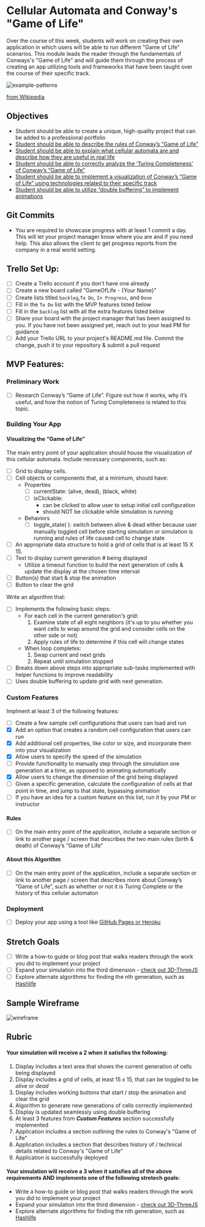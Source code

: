 # Cellular Automata and Conway's "Game of Life"

Over the course of this week, students will work on creating their own application in which users will be able to run different "Game of Life" scenarios. This module leads the reader through the fundamentals of Conways's "Game of Life" and will guide them through the process of creating an app utilizing tools and frameworks that have been taught over the course of their specific track.

![example-patterns](https://media.giphy.com/media/4VVZTvTqzRR0BUwNIH/giphy.gif)

[from Wikipedia](https://en.wikipedia.org/wiki/Conway%27s_Game_of_Life#Examples_of_patterns)

## Objectives

- Student should be able to create a unique, high-quality project that can be added to a professional portfolio
- [Student should be able to describe the rules of Conway’s “Game of Life”](objectives/rules-game-life)
- [Student should be able to explain what cellular automata are and describe how they are useful in real life](objectives/explain-describe-ca)
- [Student should be able to correctly analyze the ‘Turing Completeness’ of Conway’s “Game of Life”](objectives/turing-complete)
- [Student should be able to implement a visualization of Conway’s “Game of Life” using technologies related to their specific track](objectives/visualization)
- [Student should be able to utilize “double buffering” to implement animations](objectives/double-buffer)

## Git Commits

- You are required to showcase progress with at least 1 commit a day.
  This will let your project manager know where you are and if you need
  help. This also allows the client to get progress reports from the
  company in a real world setting.

## Trello Set Up:

- [ ] Create a Trello account if you don't have one already
- [ ] Create a new board called "GameOfLife - {Your Name}"
- [ ] Create lists titled `backlog`,`To Do`, `In Progress`, and `Done`
- [ ] Fill in the `To Do` list with the MVP features listed below
- [ ] Fill in the `backlog` list with all the extra features listed below
- [ ] Share your board with the project manager that has been assigned to you. If you have not been assigned yet, reach out to your lead PM for guidance
- [ ] Add your Trello URL to your project's README.md file. Commit the change, push it to your repository & submit a pull request

## MVP Features:

### Preliminary Work

- [ ] Research Conway’s “Game of Life”. Figure out how it works, why it’s useful, and how the notion of Turing Completeness is related to this topic.

### Building Your App

#### Visualizing the “Game of Life”

The main entry point of your application should house the visualization of this cellular automata. Include necessary components, such as:

- [ ] Grid to display cells.
- [ ] Cell objects or components that, at a minimum, should have:
  - Properties
    - [ ] currentState: (alive, dead), (black, white)
    - [ ] isClickable:
      - can be clicked to allow user to setup initial cell configuration
      - should NOT be clickable while simulation is running
  - Behaviors
    - [ ] toggle_state( ): switch between alive & dead either because user manually toggled cell before starting simulation or simulation is running and rules of life caused cell to change state
- [ ] An appropriate data structure to hold a grid of cells that is at least 15 X 15.
- [ ] Text to display current generation # being displayed
  - Utilize a timeout function to build the next generation of cells & update the display at the chosen time interval
- [ ] Button(s) that start & stop the animation
- [ ] Button to clear the grid

Write an algorithm that:

- [ ] Implements the following basic steps:
  - For each cell in the current generation's grid:
    1. Examine state of all eight neighbors (it's up to you whether you want cells to wrap around the grid and consider cells on the other side or not)
    2. Apply rules of life to determine if this cell will change states
  - When loop completes:
    1. Swap current and next grids
    2. Repeat until simulation stopped
- [ ] Breaks down above steps into appropriate sub-tasks implemented with helper functions to improve readability
- [ ] Uses double buffering to update grid with next generation.

### Custom Features

Implment at least 3 of the following features:

- [ ] Create a few sample cell configurations that users can load and run
- [x] Add an option that creates a random cell configuration that users can run
- [x] Add additional cell properties, like color or size, and incorporate them into your visualization
- [x] Allow users to specify the speed of the simulation
- [ ] Provide functionality to manually step through the simulation one generation at a time, as opposed to animating automatically
- [x] Allow users to change the dimension of the grid being displayed
- [ ] Given a specific generation, calculate the configuration of cells at that point in time, and jump to that state, bypassing animation
- [ ] If you have an idea for a custom feature on this list, run it by your PM or instructor

#### Rules

- [ ] On the main entry point of the application, include a separate section or link to another page / screen that describes the two main rules (birth & death) of Conway’s “Game of Life”

#### About this Algorithm

- [ ] On the main entry point of the application, include a separate section or link to another page / screen that describes more about Conway’s “Game of Life”, such as whether or not it is Turing Complete or the history of this cellular automaton

### Deployment

- [ ] Deploy your app using a tool like [GitHub Pages or Heroku](resources/deployment)

## Stretch Goals

- [ ] Write a how-to guide or blog post that walks readers through the work you did to implement your project
- [ ] Expand your simulation into the third dimension - [check out 3D-ThreeJS](https://github.com/LambdaSchool/3D-ThreeJS)
- [ ] Explore alternate algorithms for finding the nth generation, such as [Hashlife](https://en.wikipedia.org/wiki/Hashlife)

## Sample Wireframe

![wireframe](wireframes/wireframe_1.png)

## Rubric

#### Your simulation will receive a 2 when it satisfies the following:

1.  Display includes a text area that shows the current generation of cells being displayed
2.  Display includes a grid of cells, at least 15 x 15, that can be toggled to be _alive_ or _dead_
3.  Display includes working buttons that start / stop the animation and clear the grid
4.  Algorithm to generate new generations of cells correctly implemented
5.  Display is updated seamlessly using double buffering
6.  At least 3 features from **_Custom Features_** section successfully implemented
7.  Application includes a section outlining the rules to Conway's "Game of Life"
8.  Application includes a section that describes history of / technical details related to Conway's "Game of Life"
9.  Application is successfully deployed

#### Your simulation will receive a 3 when it satisfies all of the above requirements AND implements one of the following stretech goals:

- Write a how-to guide or blog post that walks readers through the work you did to implement your project
- Expand your simulation into the third dimension - [check out 3D-ThreeJS](https://github.com/LambdaSchool/3D-ThreeJS)
- Explore alternate algorithms for finding the nth generation, such as [Hashlife](https://en.wikipedia.org/wiki/Hashlife)
